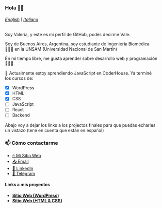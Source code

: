 ### Hola 👋🏻
###### [English](./README.md) | [Italiano](lang/README-it.md)

Soy Valeria, y este es mi perfil de GitHub, podés decirme Vale.

Soy de Buenos Aires, Argentina, soy estudiante de Ingeniería Biomédica 👩🏻‍🔬 en la UNSAM (Universidad Nacional de San Martín)

En mi tiempo libre, me gusta aprender sobre desarrollo web y programación 👩🏻‍💻. 

🌱 Actualmente estoy aprendiendo JavaScript en CoderHouse. Ya terminé los cursos de:
- [x] WordPress
- [x] HTML
- [x] CSS
- [ ] JavaScript
- [ ] React
- [ ] Backend

Abajo voy a dejar los links a los projectos finales para que puedas echarles un vistazo (tené en cuenta que están en español)

### 📫 Cómo contactarme
* [🖱 Mi Sitio Web](https://valeriadelsavio.com.ar)
* [📥 Email](mailto:contacto@valeriadelsavio.com.ar)
* [👔 LinkedIn](https://linkedin.com/in/valeria-delsavio)
* [💬 Telegram](https://t.me/valeeds)

#### Links a mis proyectos
- [**Sitio Web (WordPress)**](https://demos.valeriadelsavio.com.ar/candelarosendo)
- [**Sitio Web (HTML & CSS)**](https://demos.valeriadelsavio.com.ar/GSNSF-DELSAVIO)
